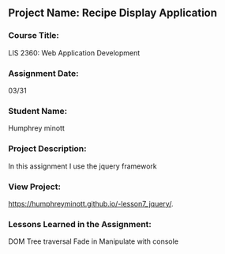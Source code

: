 ## Project Name:  Recipe Display Application

### Course Title:
LIS 2360:  Web Application Development

### Assignment Date:  
03/31

### Student Name:  
Humphrey minott

### Project Description:
In this assignment I use the jquery framework

### View Project:
https://humphreyminott.github.io/-lesson7_jquery/.

### Lessons Learned in the Assignment:
DOM Tree traversal
Fade in 
Manipulate with console
